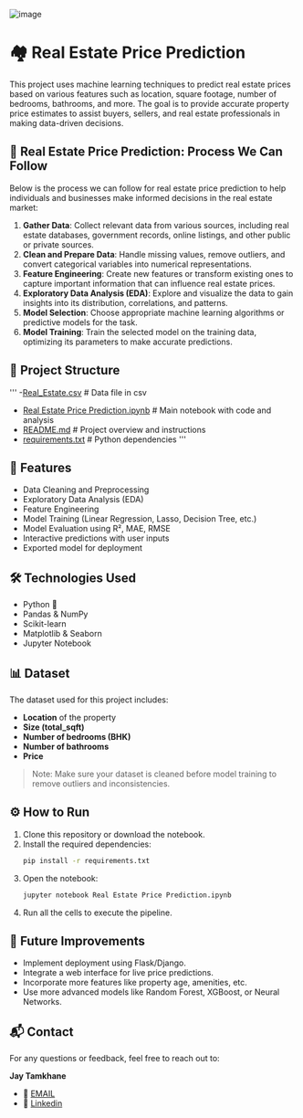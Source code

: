 ![image](https://github.com/user-attachments/assets/55c0af97-06ff-4e3f-a710-d4228d572e41)


# 🏘️ Real Estate Price Prediction

This project uses machine learning techniques to predict real estate prices based on various features such as location, square footage, number of bedrooms, bathrooms, and more. The goal is to provide accurate property price estimates to assist buyers, sellers, and real estate professionals in making data-driven decisions.

## 📌 Real Estate Price Prediction: Process We Can Follow

Below is the process we can follow for real estate price prediction to help individuals and businesses make informed decisions in the real estate market:

1. **Gather Data**: Collect relevant data from various sources, including real estate databases, government records, online listings, and other public or private sources.
2. **Clean and Prepare Data**: Handle missing values, remove outliers, and convert categorical variables into numerical representations.
3. **Feature Engineering**: Create new features or transform existing ones to capture important information that can influence real estate prices.
4. **Exploratory Data Analysis (EDA)**: Explore and visualize the data to gain insights into its distribution, correlations, and patterns.
5. **Model Selection**: Choose appropriate machine learning algorithms or predictive models for the task.
6. **Model Training**: Train the selected model on the training data, optimizing its parameters to make accurate predictions.

## 📂 Project Structure

''' -[Real_Estate.csv](https://github.com/jaytamkhane/Real-Estate-Price-Prediction/blob/main/Real_Estate.csv)             # Data file in csv
 - [Real Estate Price Prediction.ipynb](https://github.com/jaytamkhane/Real-Estate-Price-Prediction/blob/main/Real%20Estate%20Price%20Prediction.ipynb)  # Main notebook with code and analysis
 - [README.md](https://github.com/jaytamkhane/Real-Estate-Price-Prediction/blob/main/README.md)                         # Project overview and instructions
 - [requirements.txt](https://github.com/jaytamkhane/Real-Estate-Price-Prediction/blob/main/requirements.txt)                   # Python dependencies
'''
## 🚀 Features

- Data Cleaning and Preprocessing
- Exploratory Data Analysis (EDA)
- Feature Engineering
- Model Training (Linear Regression, Lasso, Decision Tree, etc.)
- Model Evaluation using R², MAE, RMSE
- Interactive predictions with user inputs
- Exported model for deployment

## 🛠️ Technologies Used

- Python 🐍
- Pandas & NumPy
- Scikit-learn
- Matplotlib & Seaborn
- Jupyter Notebook

## 📊 Dataset

The dataset used for this project includes:
- **Location** of the property
- **Size (total_sqft)**
- **Number of bedrooms (BHK)**
- **Number of bathrooms**
- **Price**

> Note: Make sure your dataset is cleaned before model training to remove outliers and inconsistencies.

## ⚙️ How to Run

1. Clone this repository or download the notebook.
2. Install the required dependencies:
   ```bash
   pip install -r requirements.txt
   ```
3. Open the notebook:
   ```bash
   jupyter notebook Real Estate Price Prediction.ipynb
   ```
4. Run all the cells to execute the pipeline.

## 🔮 Future Improvements

- Implement deployment using Flask/Django.
- Integrate a web interface for live price predictions.
- Incorporate more features like property age, amenities, etc.
- Use more advanced models like Random Forest, XGBoost, or Neural Networks.

## 📬 Contact

For any questions or feedback, feel free to reach out to:

**Jay Tamkhane**  
- 📧 [EMAIL](jaytamkhane161@gmail.com)
- 🔗 [Linkedin](www.linkedin.com/in/jay-tamkhane)
